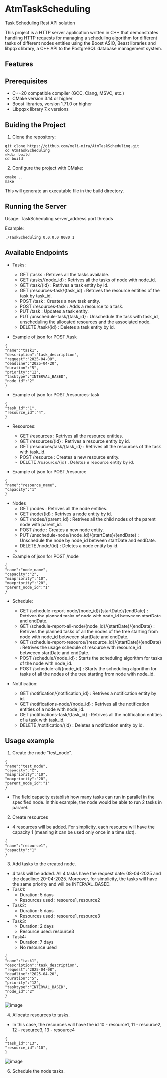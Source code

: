 # AtmTaskScheduling
Task Scheduling Rest API solution

This project is a HTTP server application written in C++ that demonstrates handling HTTP requests for managing a scheduling algorithm for different tasks of different nodes entities using the Boost ASIO, Beast libraries and libpqxx library, a C++ API to the PostgreSQL database management system.

## Features

## Prerequisites
* C++20 compatible compiler (GCC, Clang, MSVC, etc.)
* CMake version 3.14 or higher
* Boost libraries, version 1.71.0 or higher
* Libpqxx library 7.x versions

## Buiding the Project
1. Clone the repository:
```
git clone https://github.com/meli-mira/AtmTaskScheduling.git
cd AtmTaskScheduling
mkdir build
cd build
```

2. Configure the project with CMake:
```
cmake ..
make
```
This will generate an executable file in the build directory.
## Running the Server

Usage: TaskScheduling server_address port threads

Example:
```
./TaskScheduling 0.0.0.0 8080 1
```
## Available Endpoints

* Tasks:
    * GET /tasks : Retrives all the tasks available.
    * GET /tasks/{node_id} : Retrives all the tasks of node with node_id.
    * GET /task/{id} : Retrives a task entity by id.
    * GET /resources-task/{task_id} : Retrives the resource entities of the task by task_id.
    * POST /task : Creates a new task entity.
    * POST /resources-task  : Adds a resource to a task.
    * PUT /task  : Updates a task entity.
    * PUT /unschedule-task/{task_id} : Unschedule the task with task_id, unscheduling the allocated resources and the associated node.
    * DELETE /task/{id} : Deletes a task entity by id.
      
* Example of json for POST /task
```
{
"name":"task1",
"description":"task_description",
"request":"2025-04-08",
"deadline":"2025-04-20",
"duration":"5",
"priority":"12",
"tasktype":"INTERVAL_BASED",
"node_id":"2"
}
```
* Example of json for POST /resources-task
  
```
{
"task_id":"1",
"resource_id":"4",
}
```
* Resources:
   * GET /resources : Retrives all the resource entities.
   * GET /resources/{id} : Retrives a resource entity by id.
   * GET /resources/task/{task_id} : Retrives all the resources of the task with task_id.
   * POST /resource : Creates a new resource entity.
   * DELETE /resource/{id} : Deletes a resource entity by id.

* Example of json for POST /resource
  
```
{
"name":"resource_name",
"capacity":"1"
}
```

* Nodes
    * GET /nodes : Retrives all the node entities.
    * GET /node/{id} : Retrives a node entity by id.
    * GET /nodes/{parent_id} : Retrives all the child nodes of the parent node with parent_id.
    * POST /node : Creates a new node entity.
    * PUT /unschedule-node/{node_id}/{startDate}/{endDate} : Unschedule the node by node_id between startDate and endDate.
    * DELETE /node/{id} : Deletes a node entity by id.
    * 
* Example of json for POST /node
  
```
{
"name":"node_name",
"capacity":"2",
"minpriority":"10",
"maxpriority":"20",
"parent_node_id":"1"
}
```
* Schedule:
   * GET /schedule-report-node/{node_id}/{startDate}/{endDate} : Retrives the planned tasks of node with node_id betweeen startDate and endDate.
   * GET /schedule-report-all-node/{node_id}/{startDate}/{endDate} : Retrives the planned tasks of all the nodes of the tree starting from node with node_id betweeen startDate and endDate.
   * GET /schedule-report-resource/{resource_id}/{startDate}/{endDate} : Retrives the usage schedule of resource with resource_id betweeen startDate and endDate.
   * POST /schedule/{node_id} : Starts the scheduling algorithm for tasks of the node with node_id.
   * POST /schedule-all/{node_id} : Starts the scheduling algorithm for tasks of all the nodes of the tree starting from node with node_id.
 
* Notification:
  * GET /notification/{notification_id} : Retrives a notification entity by id.
  * GET /notifications-node/{node_id} : Retrives all the notification entities of a node with node_id.
  * GET /notifications-task/{task_id} : Retrives all the notification entities of a task with task_id.
  * DELETE /notification/{id} : Deletes a notification entity by id.

## Usage example

1. Create the node "test_node".
```
{
"name":"test_node",
"capacity":"2",
"minpriority":"10",
"maxpriority":"20",
"parent_node_id":"1"
}
```
* The field capacity establish how many tasks can run in parallel in the specified node. In this example, the node would be able to run 2 tasks in pararel.
  
2. Create resources
   
* 4 resources will be added. For simplicity, each resource will have the capacity 1 (meaning it can be used only once in a time slot).
```
{
"name":"resource1",
"capacity":"1"
}
```
3. Add tasks to the created node.

* 4 task will be added. All 4 tasks have the request date: 08-04-2025 and the deadline: 20-04-2025. Moreover, for simplicity, the tasks will have the same priority and will be INTERVAL_BASED. 
* Task1:
     * Duration: 5 days
     * Resources used : resource1, resource2
* Task2:
     * Duration: 5 days
     * Resources used : resource1, resource3
* Task3:
     * Duration: 2 days
     * Resource used: resource3
* Task4:
     * Duration: 7 days
     * No resource used
```
{
"name":"task1",
"description":"task_description",
"request":"2025-04-08",
"deadline":"2025-04-20",
"duration":"5",
"priority":"12",
"tasktype":"INTERVAL_BASED",
"node_id":"2"
}
```
![image](https://github.com/user-attachments/assets/36e70744-3f40-4611-98bb-a860d4161f10)

4. Allocate resources to tasks.
* In this case, the resources will have the id 10 - resource1, 11 - resource2, 12 - resource3, 13 -  resource4
```
{
"task_id":"13",
"resource_id":"10",
}
```
![image](https://github.com/user-attachments/assets/b8939729-994e-46db-beb4-3a2c758d961e)

6. Schedule the node tasks.

